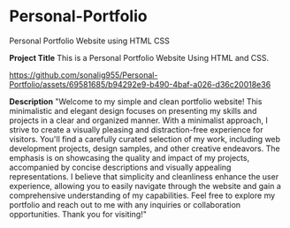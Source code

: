 # Personal-Portfolio
Personal Portfolio  Website using HTML CSS

**Project Title**
This is a Personal Portfolio Website Using HTML and CSS.


https://github.com/sonalig955/Personal-Portfolio/assets/69581685/b94292e9-b490-4baf-a026-d36c20018e36

**Description**
"Welcome to my simple and clean portfolio website! This minimalistic and elegant design focuses on presenting my skills and projects in a clear and organized manner. With a minimalist approach, I strive to create a visually pleasing and distraction-free experience for visitors. You'll find a carefully curated selection of my work, including web development projects, design samples, and other creative endeavors. The emphasis is on showcasing the quality and impact of my projects, accompanied by concise descriptions and visually appealing representations. I believe that simplicity and cleanliness enhance the user experience, allowing you to easily navigate through the website and gain a comprehensive understanding of my capabilities. Feel free to explore my portfolio and reach out to me with any inquiries or collaboration opportunities. Thank you for visiting!"
